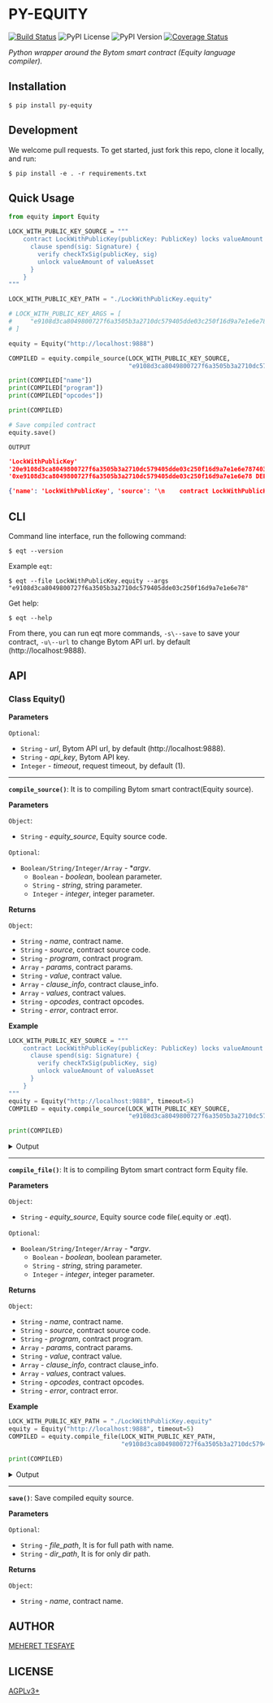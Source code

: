 # PY-EQUITY

[![Build Status](https://travis-ci.org/meherett/py-equity.svg?branch=master)](https://travis-ci.org/meherett/py-equity)
![PyPI License](https://img.shields.io/pypi/l/py-equity.svg?color=black)
![PyPI Version](https://img.shields.io/pypi/v/py-equity.svg?color=blue)
[![Coverage Status](https://coveralls.io/repos/github/meherett/py-equity/badge.svg?branch=master)](https://coveralls.io/github/meherett/py-equity?branch=master)

*Python wrapper around the Bytom smart contract (Equity language compiler).*

## Installation
```shell script
$ pip install py-equity
```

## Development
We welcome pull requests. To get started, just fork this repo, clone it locally, and run:
```
$ pip install -e . -r requirements.txt
```

## Quick Usage
```python
from equity import Equity

LOCK_WITH_PUBLIC_KEY_SOURCE = """
    contract LockWithPublicKey(publicKey: PublicKey) locks valueAmount of valueAsset {
      clause spend(sig: Signature) {
        verify checkTxSig(publicKey, sig)
        unlock valueAmount of valueAsset
      }
    }
"""

LOCK_WITH_PUBLIC_KEY_PATH = "./LockWithPublicKey.equity"

# LOCK_WITH_PUBLIC_KEY_ARGS = [
#     "e9108d3ca8049800727f6a3505b3a2710dc579405dde03c250f16d9a7e1e6e78"
# ]

equity = Equity("http://localhost:9888")

COMPILED = equity.compile_source(LOCK_WITH_PUBLIC_KEY_SOURCE,
                                 "e9108d3ca8049800727f6a3505b3a2710dc579405dde03c250f16d9a7e1e6e78")

print(COMPILED["name"])
print(COMPILED["program"])
print(COMPILED["opcodes"])

print(COMPILED)

# Save compiled contract
equity.save()
```

`OUTPUT`

```json
'LockWithPublicKey'
'20e9108d3ca8049800727f6a3505b3a2710dc579405dde03c250f16d9a7e1e6e787403ae7cac00c0'
'0xe9108d3ca8049800727f6a3505b3a2710dc579405dde03c250f16d9a7e1e6e78 DEPTH 0xae7cac FALSE CHECKPREDICATE'

{'name': 'LockWithPublicKey', 'source': '\n    contract LockWithPublicKey(publicKey: PublicKey) locks valueAmount of valueAsset {\n      clause spend(sig: Signature) {\n        verify checkTxSig(publicKey, sig)\n        unlock valueAmount of valueAsset\n      }\n    }\n', 'program': '20e9108d3ca8049800727f6a3505b3a2710dc579405dde03c250f16d9a7e1e6e787403ae7cac00c0', 'params': [{'name': 'publicKey', 'type': 'PublicKey'}], 'value': 'valueAmount of valueAsset', 'clause_info': [{'name': 'spend', 'params': [{'name': 'sig', 'type': 'Signature'}], 'values': [{'name': '', 'asset': 'valueAsset', 'amount': 'valueAmount'}]}], 'opcodes': '0xe9108d3ca8049800727f6a3505b3a2710dc579405dde03c250f16d9a7e1e6e78 DEPTH 0xae7cac FALSE CHECKPREDICATE', 'error': ''}
```

## CLI

Command line interface, run the following command:

```shell script
$ eqt --version
```

Example `eqt`:
```shell script
$ eqt --file LockWithPublicKey.equity --args "e9108d3ca8049800727f6a3505b3a2710dc579405dde03c250f16d9a7e1e6e78"
```

Get help:
```shell script
$ eqt --help
```

From there, you can run eqt more commands, `-s\--save` to save your contract, `-u\--url` to change Bytom API url. by default (http://localhost:9888).

## API

### Class Equity()

**Parameters**

`Optional`:
- `String` - *url*, Bytom API url, by default (http://localhost:9888).
- `String` - *api_key*, Bytom API key.
- `Integer` - *timeout*, request timeout, by default (1).

---

**`compile_source()`**: It is to compiling Bytom smart contract(Equity source).

**Parameters**

`Object`:
- `String` - *equity_source*, Equity source code.

`Optional`:
- `Boolean/String/Integer/Array` - **argv*.
    - `Boolean` - *boolean*, boolean parameter.
    - `String` - *string*, string parameter.
    - `Integer` - *integer*, integer parameter.

**Returns**

`Object`:
- `String` - *name*, contract name.
- `String` - *source*, contract source code.
- `String` - *program*, contract program.
- `Array` - *params*, contract params.
- `String` - *value*, contract value.
- `Array` - *clause_info*, contract clause_info.
- `Array` - *values*, contract values.
- `String` - *opcodes*, contract opcodes.
- `String` - *error*, contract error.

**Example**

```python
LOCK_WITH_PUBLIC_KEY_SOURCE = """
    contract LockWithPublicKey(publicKey: PublicKey) locks valueAmount of valueAsset {
      clause spend(sig: Signature) {
        verify checkTxSig(publicKey, sig)
        unlock valueAmount of valueAsset
      }
    }
"""
equity = Equity("http://localhost:9888", timeout=5)
COMPILED = equity.compile_source(LOCK_WITH_PUBLIC_KEY_SOURCE,
                                 "e9108d3ca8049800727f6a3505b3a2710dc579405dde03c250f16d9a7e1e6e78")

print(COMPILED)
```
<details>
<summary>Output</summary>

```json5
{'name': 'LockWithPublicKey', 'source': '\n    contract LockWithPublicKey(publicKey: PublicKey) locks valueAmount of valueAsset {\n      clause spend(sig: Signature) {\n        verify checkTxSig(publicKey, sig)\n        unlock valueAmount of valueAsset\n      }\n    }\n', 'program': '20e9108d3ca8049800727f6a3505b3a2710dc579405dde03c250f16d9a7e1e6e787403ae7cac00c0', 'params': [{'name': 'publicKey', 'type': 'PublicKey'}], 'value': 'valueAmount of valueAsset', 'clause_info': [{'name': 'spend', 'params': [{'name': 'sig', 'type': 'Signature'}], 'values': [{'name': '', 'asset': 'valueAsset', 'amount': 'valueAmount'}]}], 'opcodes': '0xe9108d3ca8049800727f6a3505b3a2710dc579405dde03c250f16d9a7e1e6e78 DEPTH 0xae7cac FALSE CHECKPREDICATE', 'error': ''}
```
</details>

----

**`compile_file()`**: It is to compiling Bytom smart contract form Equity file.

**Parameters**

`Object`:
- `String` - *equity_source*, Equity source code file(.equity or .eqt).

`Optional`:
- `Boolean/String/Integer/Array` - **argv*.
    - `Boolean` - *boolean*, boolean parameter.
    - `String` - *string*, string parameter.
    - `Integer` - *integer*, integer parameter.

**Returns**

`Object`:
- `String` - *name*, contract name.
- `String` - *source*, contract source code.
- `String` - *program*, contract program.
- `Array` - *params*, contract params.
- `String` - *value*, contract value.
- `Array` - *clause_info*, contract clause_info.
- `Array` - *values*, contract values.
- `String` - *opcodes*, contract opcodes.
- `String` - *error*, contract error.

**Example**

```python
LOCK_WITH_PUBLIC_KEY_PATH = "./LockWithPublicKey.equity"
equity = Equity("http://localhost:9888", timeout=5)
COMPILED = equity.compile_file(LOCK_WITH_PUBLIC_KEY_PATH,
                               "e9108d3ca8049800727f6a3505b3a2710dc579405dde03c250f16d9a7e1e6e78")

print(COMPILED)
```
<details>
<summary>Output</summary>

```json5
{'name': 'LockWithPublicKey', 'source': '\n    contract LockWithPublicKey(publicKey: PublicKey) locks valueAmount of valueAsset {\n      clause spend(sig: Signature) {\n        verify checkTxSig(publicKey, sig)\n        unlock valueAmount of valueAsset\n      }\n    }\n', 'program': '20e9108d3ca8049800727f6a3505b3a2710dc579405dde03c250f16d9a7e1e6e787403ae7cac00c0', 'params': [{'name': 'publicKey', 'type': 'PublicKey'}], 'value': 'valueAmount of valueAsset', 'clause_info': [{'name': 'spend', 'params': [{'name': 'sig', 'type': 'Signature'}], 'values': [{'name': '', 'asset': 'valueAsset', 'amount': 'valueAmount'}]}], 'opcodes': '0xe9108d3ca8049800727f6a3505b3a2710dc579405dde03c250f16d9a7e1e6e78 DEPTH 0xae7cac FALSE CHECKPREDICATE', 'error': ''}
```
</details>

----

**`save()`**: Save compiled equity source.

**Parameters**

`Optional`:
- `String` - *file_path*, It is for full path with name.
- `String` - *dir_path*, It is for only dir path.

**Returns**

`Object`:
- `String` - *name*, contract name.

## AUTHOR
 [MEHERET TESFAYE](https://github.com/meherett)

## LICENSE
 [AGPLv3+](LICENSE)
